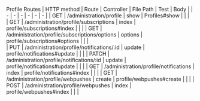 
Profile Routes
| HTTP method |                Route                                   |   Controller    | File Path                           | Test   |    Body     |
|     -       |                -                                       |         -       |  -                                  |   -    |   -         | 
|    GET      |    /administration/profile                             |   show          |  Profiles#show                      |        |             |         
|    GET      |    /administration/profile/subscriptions               |   index         |  profile/subscriptions#index        |        |             |
|    GET      |    /administration/profile/subscriptions/options       |   options       |  profile/subscriptions#options      |        |             |  
|    PUT      |    /administration/profile/notifications/:id           |   update        |  profile/notifications#update       |        |             | 
|    PATCH    |    /administration/profile/notifications/:id           |   update        |  profile/notifications#update       |        |             | 
|    GET      |    /administration/profile/notifications               |   index         |  profile/notifications#index        |        |             |
|    GET      |    /administration/profile/webpushes                   |   create        |  profile/webpushes#create           |        |             | 
|    POST     |    	/administration/profile/webpushes                  |   index         |  profile/webpushes#index            |        |             |
